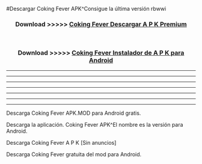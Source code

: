 #Descargar Coking Fever  APK^Consigue la última versión rbwwi



<div align="center">
<h3>Download >>>>> <a href="https://es-sites.web.app/?es= Coking Fever ">Coking Fever  Descargar A P K Premium</a></h3><br>

<h3>Download >>>>> <a href="https://es-sites.web.app/?es= Coking Fever ">Coking Fever  Instalador de A P K para Android</a></h3>
</div>


----------------------------------------------------------

----------------------------------------------------------

----------------------------------------------------------

----------------------------------------------------------

----------------------------------------------------------

----------------------------------------------------------

----------------------------------------------------------

Descarga Coking Fever  APK.MOD para Android gratis.

Descarga la aplicación. Coking Fever  APK^El nombre es la versión para Android.

Descarga Coking Fever  A P K [Sin anuncios]

Descarga Coking Fever  gratuita del mod para Android.


